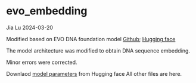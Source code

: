 # evo_embedding
Jia Lu 2024-03-20

Modified based on EVO DNA foundation model [Github](https://github.com/evo-design/evo); [Hugging face](https://huggingface.co/togethercomputer/evo-1-131k-base)

The model architecture was modified to obtain DNA sequence embedding. 

Minor errors were corrected.

Downlaod [model parameters](https://huggingface.co/togethercomputer/evo-1-131k-base/blob/main/pytorch_model.pt) from Hugging face  All other files are here. 
